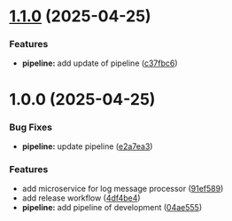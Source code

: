 # [1.1.0](https://github.com/MicroTodoSuite/microservice-app-log-message-processor/compare/v1.0.0...v1.1.0) (2025-04-25)


### Features

* **pipeline:** add update of pipeline ([c37fbc6](https://github.com/MicroTodoSuite/microservice-app-log-message-processor/commit/c37fbc664286e23e4b539a2d31b4e61d0ddd5498))

# 1.0.0 (2025-04-25)


### Bug Fixes

* **pipeline:** update pipeline ([e2a7ea3](https://github.com/MicroTodoSuite/microservice-app-log-message-processor/commit/e2a7ea3453f964c30c07ff866a28332445c6ba82))


### Features

* add microservice for log message processor ([91ef589](https://github.com/MicroTodoSuite/microservice-app-log-message-processor/commit/91ef589585242afcb0780a97ac060aaf66f9fc77))
* add release workflow ([4df4be4](https://github.com/MicroTodoSuite/microservice-app-log-message-processor/commit/4df4be409af12199726c43cd8d025e68af225ffe))
* **pipeline:** add pipeline of development ([04ae555](https://github.com/MicroTodoSuite/microservice-app-log-message-processor/commit/04ae5554c726611ff4c992f85e367ba30b9d26cd))
